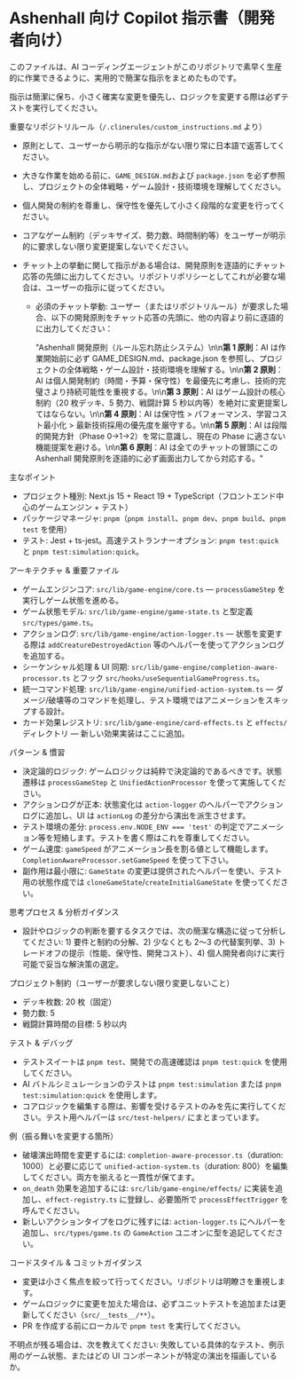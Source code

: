 # Ashenhall 向け Copilot 指示書（開発者向け）

このファイルは、AI コーディングエージェントがこのリポジトリで素早く生産的に作業できるように、実用的で簡潔な指示をまとめたものです。

指示は簡潔に保ち、小さく確実な変更を優先し、ロジックを変更する際は必ずテストを実行してください。

重要なリポジトリルール（`/.clinerules/custom_instructions.md` より）

- 原則として、ユーザーから明示的な指示がない限り常に日本語で返答してください。
- 大きな作業を始める前に、`GAME_DESIGN.md`および `package.json` を必ず参照し、プロジェクトの全体戦略・ゲーム設計・技術環境を理解してください。
- 個人開発の制約を尊重し、保守性を優先して小さく段階的な変更を行ってください。
- コアなゲーム制約（デッキサイズ、勢力数、時間制約等）をユーザーが明示的に要求しない限り変更提案しないでください。
- チャット上の挙動に関して指示がある場合は、開発原則を逐語的にチャット応答の先頭に出力してください。リポジトリポリシーとしてこれが必要な場合は、ユーザーの指示に従ってください。

  - 必須のチャット挙動: ユーザー（またはリポジトリルール）が要求した場合、以下の開発原則をチャット応答の先頭に、他の内容より前に逐語的に出力してください：

    "Ashenhall 開発原則（ルール忘れ防止システム）\n\n**第 1 原則**：AI は作業開始前に必ず GAME_DESIGN.md、package.json を参照し、プロジェクトの全体戦略・ゲーム設計・技術環境を理解する。\n\n**第 2 原則**：AI は個人開発制約（時間・予算・保守性）を最優先に考慮し、技術的完璧さより持続可能性を重視する。\n\n**第 3 原則**：AI はゲーム設計の核心制約（20 枚デッキ、5 勢力、戦闘計算 5 秒以内等）を絶対に変更提案してはならない。\n\n**第 4 原則**：AI は保守性 > パフォーマンス、学習コスト最小化 > 最新技術採用の優先度を厳守する。\n\n**第 5 原則**：AI は段階的開発方針（Phase 0→1→2）を常に意識し、現在の Phase に適さない機能提案を避ける。\n\n**第 6 原則**：AI は全てのチャットの冒頭にこの Ashenhall 開発原則を逐語的に必ず画面出力してから対応する。"

主なポイント

- プロジェクト種別: Next.js 15 + React 19 + TypeScript（フロントエンド中心のゲームエンジン + テスト）
- パッケージマネージャ: `pnpm`（`pnpm install`、`pnpm dev`、`pnpm build`、`pnpm test` を使用）
- テスト: Jest + ts-jest。高速テストランナーオプション: `pnpm test:quick` と `pnpm test:simulation:quick`。

アーキテクチャ & 重要ファイル

- ゲームエンジンコア: `src/lib/game-engine/core.ts` — `processGameStep` を実行しゲーム状態を進める。
- ゲーム状態モデル: `src/lib/game-engine/game-state.ts` と型定義 `src/types/game.ts`。
- アクションログ: `src/lib/game-engine/action-logger.ts` — 状態を変更する際は `addCreatureDestroyedAction` 等のヘルパーを使ってアクションログを追加する。
- シーケンシャル処理 & UI 同期: `src/lib/game-engine/completion-aware-processor.ts` とフック `src/hooks/useSequentialGameProgress.ts`。
- 統一コマンド処理: `src/lib/game-engine/unified-action-system.ts` — ダメージ/破壊等のコマンドを処理し、テスト環境ではアニメーションをスキップする設計。
- カード効果レジストリ: `src/lib/game-engine/card-effects.ts` と `effects/` ディレクトリ — 新しい効果実装はここに追加。

パターン & 慣習

- 決定論的ロジック: ゲームロジックは純粋で決定論的であるべきです。状態遷移は `processGameStep` と `UnifiedActionProcessor` を使って実施してください。
- アクションログが正本: 状態変化は `action-logger` のヘルパーでアクションログに追加し、UI は `actionLog` の差分から演出を派生させます。
- テスト環境の差分: `process.env.NODE_ENV === 'test'` の判定でアニメーション等を短絡します。テストを書く際はこれを尊重してください。
- ゲーム速度: `gameSpeed` がアニメーション長を割る値として機能します。`CompletionAwareProcessor.setGameSpeed` を使って下さい。
- 副作用は最小限に: `GameState` の変更は提供されたヘルパーを使い、テスト用の状態作成では `cloneGameState`/`createInitialGameState` を使ってください。

思考プロセス & 分析ガイダンス

- 設計やロジックの判断を要するタスクでは、次の簡潔な構造に従って分析してください: 1) 要件と制約の分解、2) 少なくとも 2〜3 の代替案列挙、3) トレードオフの提示（性能、保守性、開発コスト）、4) 個人開発者向けに実行可能で妥当な解決策の選定。

プロジェクト制約（ユーザーが要求しない限り変更しないこと）

- デッキ枚数: 20 枚（固定）
- 勢力数: 5
- 戦闘計算時間の目標: 5 秒以内

テスト & デバッグ

- テストスイートは `pnpm test`、開発での高速確認は `pnpm test:quick` を使用してください。
- AI バトルシミュレーションのテストは `pnpm test:simulation` または `pnpm test:simulation:quick` を使用します。
- コアロジックを編集する際は、影響を受けるテストのみを先に実行してください。テスト用ヘルパーは `src/test-helpers/` にまとまっています。

例（振る舞いを変更する箇所）

- 破壊演出時間を変更するには: `completion-aware-processor.ts`（duration: 1000）と必要に応じて `unified-action-system.ts`（duration: 800）を編集してください。両方を揃えると一貫性が保てます。
- `on_death` 効果を追加するには: `src/lib/game-engine/effects/` に実装を追加し、`effect-registry.ts` に登録し、必要箇所で `processEffectTrigger` を呼んでください。
- 新しいアクションタイプをログに残すには: `action-logger.ts` にヘルパーを追加し、`src/types/game.ts` の `GameAction` ユニオンに型を追記してください。

コードスタイル & コミットガイダンス

- 変更は小さく焦点を絞って行ってください。リポジトリは明瞭さを重視します。
- ゲームロジックに変更を加えた場合は、必ずユニットテストを追加または更新してください（`src/__tests__/**`）。
- PR を作成する前にローカルで `pnpm test` を実行してください。

不明点が残る場合は、次を教えてください: 失敗している具体的なテスト、例示用のゲーム状態、またはどの UI コンポーネントが特定の演出を描画しているか。
